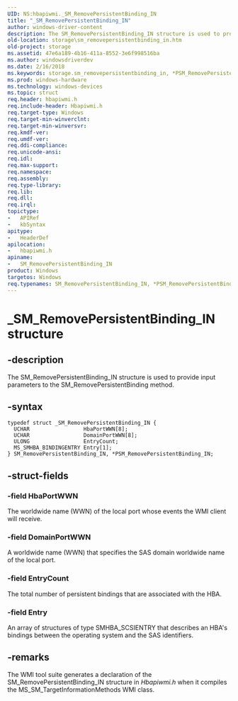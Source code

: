```yaml
---
UID: NS:hbapiwmi._SM_RemovePersistentBinding_IN
title: "_SM_RemovePersistentBinding_IN"
author: windows-driver-content
description: The SM_RemovePersistentBinding_IN structure is used to provide input parameters to the SM_RemovePersistentBinding method.
old-location: storage\sm_removepersistentbinding_in.htm
old-project: storage
ms.assetid: 47e6a189-4b16-411a-8552-3e6f998516ba
ms.author: windowsdriverdev
ms.date: 2/16/2018
ms.keywords: storage.sm_removepersistentbinding_in, *PSM_RemovePersistentBinding_IN, _SM_RemovePersistentBinding_IN, SM_RemovePersistentBinding_IN structure [Storage Devices], hbapiwmi/SM_RemovePersistentBinding_IN, PSM_RemovePersistentBinding_IN structure pointer [Storage Devices], SM_RemovePersistentBinding_IN, PSM_RemovePersistentBinding_IN, structs-Fibre_d27cd5dc-07ee-470c-ad0d-239f1d378841.xml, hbapiwmi/PSM_RemovePersistentBinding_IN
ms.prod: windows-hardware
ms.technology: windows-devices
ms.topic: struct
req.header: hbapiwmi.h
req.include-header: Hbapiwmi.h
req.target-type: Windows
req.target-min-winverclnt: 
req.target-min-winversvr: 
req.kmdf-ver: 
req.umdf-ver: 
req.ddi-compliance: 
req.unicode-ansi: 
req.idl: 
req.max-support: 
req.namespace: 
req.assembly: 
req.type-library: 
req.lib: 
req.dll: 
req.irql: 
topictype:
-	APIRef
-	kbSyntax
apitype:
-	HeaderDef
apilocation:
-	hbapiwmi.h
apiname:
-	SM_RemovePersistentBinding_IN
product: Windows
targetos: Windows
req.typenames: SM_RemovePersistentBinding_IN, *PSM_RemovePersistentBinding_IN
---
```


# _SM_RemovePersistentBinding_IN structure


## -description


The SM_RemovePersistentBinding_IN structure is used to provide input parameters to the SM_RemovePersistentBinding method.


## -syntax


````
typedef struct _SM_RemovePersistentBinding_IN {
  UCHAR                 HbaPortWWN[8];
  UCHAR                 DomainPortWWN[8];
  ULONG                 EntryCount;
  MS_SMHBA_BINDINGENTRY Entry[1];
} SM_RemovePersistentBinding_IN, *PSM_RemovePersistentBinding_IN;
````


## -struct-fields




### -field HbaPortWWN

The worldwide name (WWN) of the local port whose events the WMI client will receive.


### -field DomainPortWWN

A worldwide name (WWN) that specifies the SAS domain worldwide name of the local port.


### -field EntryCount

The total number of persistent bindings that are associated with the HBA.


### -field Entry

An array of structures of type SMHBA_SCSIENTRY that describes an HBA's bindings between the operating system and the SAS identifiers.


## -remarks



The WMI tool suite generates a declaration of the SM_RemovePersistentBinding_IN structure in <i>Hbapiwmi.h</i> when it compiles the MS_SM_TargetInformationMethods WMI class.



